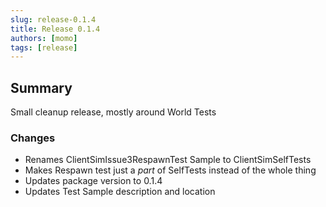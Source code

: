 ```yaml
---
slug: release-0.1.4
title: Release 0.1.4
authors: [momo]
tags: [release]
---
```

## Summary

Small cleanup release, mostly around World Tests

### Changes

* Renames ClientSimIssue3RespawnTest Sample to ClientSimSelfTests
* Makes Respawn test just a _part_ of SelfTests instead of the whole thing
* Updates package version to 0.1.4
* Updates Test Sample description and location